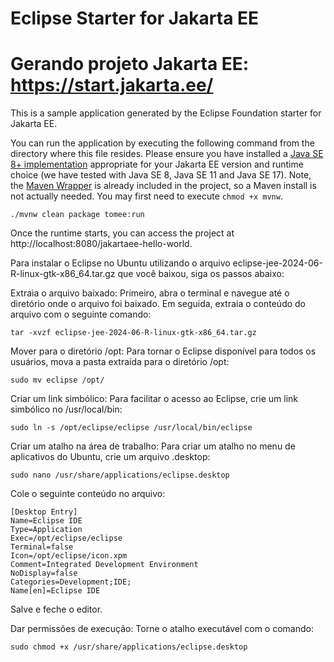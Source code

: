 # Eclipse Starter for Jakarta EE

# Gerando projeto Jakarta EE: https://start.jakarta.ee/
This is a sample application generated by the Eclipse Foundation starter for Jakarta EE.

You can run the application by executing the following command from the directory where this file resides. Please ensure you have installed a [Java SE 8+ implementation](https://adoptium.net/?variant=openjdk8) appropriate for your Jakarta EE version and runtime choice (we have tested with Java SE 8, Java SE 11 and Java SE 17). Note, the [Maven Wrapper](https://maven.apache.org/wrapper/) is already included in the project, so a Maven install is not actually needed. You may first need to execute `chmod +x mvnw`.

```
./mvnw clean package tomee:run
```

Once the runtime starts, you can access the project at http://localhost:8080/jakartaee-hello-world.

Para instalar o Eclipse no Ubuntu utilizando o arquivo eclipse-jee-2024-06-R-linux-gtk-x86_64.tar.gz que você baixou, siga os passos abaixo:

Extraia o arquivo baixado:
Primeiro, abra o terminal e navegue até o diretório onde o arquivo foi baixado. Em seguida, extraia o conteúdo do arquivo com o seguinte comando:
```
tar -xvzf eclipse-jee-2024-06-R-linux-gtk-x86_64.tar.gz
```
Mover para o diretório /opt:
Para tornar o Eclipse disponível para todos os usuários, mova a pasta extraída para o diretório /opt:

```
sudo mv eclipse /opt/
```
Criar um link simbólico:
Para facilitar o acesso ao Eclipse, crie um link simbólico no /usr/local/bin:

```
sudo ln -s /opt/eclipse/eclipse /usr/local/bin/eclipse
```

Criar um atalho na área de trabalho:
Para criar um atalho no menu de aplicativos do Ubuntu, crie um arquivo .desktop:

```
sudo nano /usr/share/applications/eclipse.desktop
```

Cole o seguinte conteúdo no arquivo:

```
[Desktop Entry]
Name=Eclipse IDE
Type=Application
Exec=/opt/eclipse/eclipse
Terminal=false
Icon=/opt/eclipse/icon.xpm
Comment=Integrated Development Environment
NoDisplay=false
Categories=Development;IDE;
Name[en]=Eclipse IDE
```

Salve e feche o editor.

Dar permissões de execução:
Torne o atalho executável com o comando:

```
sudo chmod +x /usr/share/applications/eclipse.desktop
```



